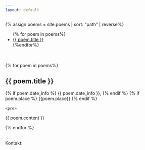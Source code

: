 ```yaml
---
layout: default
---
```


{% assign poems = site.poems | sort: "path" | reverse%}

<ul class="posts" style="margin-bottom: 3rem;">
  {% for poem in poems%}
  <li>
    <a href="#{{poem.title | slugify}}"> {{ poem.title }} </a>
  </li>
  {%endfor%}
</ul>



<div class="posts">
  {% for poem in poems%}
  <a name="{{poem.title | slugify}}"></a>
  <p class="post">
    <h2 class="post-title"> {{ poem.title }} </h2>
    <div class="post-date" style="margin-bottom: 1rem;">
    {% if poem.date_info %} {{ poem.date_info }}, {% endif %}
    {% if poem.place %} {{poem.place}} {% endif %}
    </div>

    <pre>
{{ poem.content }}
    </pre>
    </p>
  {% endfor %}
</div>

<footer style="margin-top:2rem;">
  Kontakt: <script language="JavaScript">
  var username = "tomas.kozelek";
  var hostname = "gmail.com";
  var full_email = username + "@" + hostname ;
  document.write(full_email);
  </script>
</footer>
